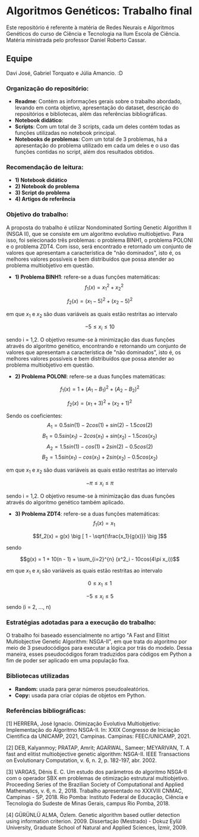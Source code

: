 # Algoritmos Genéticos: Trabalho final
Este repositório é referente à matéria de Redes Neurais e Algoritmos Genéticos do curso de Ciência e Tecnologia na Ilum Escola de Ciência. Matéria ministrada pelo professor Daniel Roberto Cassar.

## Equipe 
Davi José, Gabriel Torquato e Júlia Amancio. :D

### Organização do repositório:
* __Readme__: Contém as informações gerais sobre o trabalho abordado, levando em conta objetivo, apresentação do dataset, descrição do repositórios e bibliotecas, além das referências bibliográficas.
* __Notebook didático__: 
* __Scripts__: Com um total de 3 scripts, cada um deles contém todas as funções utilizadas no notebook principal.
* __Notebooks de problemas__: Com um total de 3 problemas, há a apresentação do problema utilizado em cada um deles e o uso das funções contidas no script, além dos resultados obtidos.

### Recomendação de leitura:
* __1) Notebook didático__
* __2) Notebook do problema__
* __3) Script do problema__
* __4) Artigos de referência__

### Objetivo do trabalho: 
A proposta do trabalho é utilizar Nondominated Sorting Genetic Algorithm II (NSGA II), que se consiste em um algoritmo evolutivo multiobjetivo. Para isso, foi selecionado três problemas: o problema BINH1, o problema POLONI e o problema ZDT4. Com isso, será encontrado e retornado um conjunto de valores que apresentam a característica de "não dominados", isto é, os melhores valores possíveis e bem distribuídos que possa atender ao problema multiobjetivo em questão.

* __1) Problema BINH1__: refere-se a duas funções matemáticas:
$$f_1(x) = x_1^2 + x_2^2$$ 

$$f_2(x) = (x_1 - 5)^2 + (x_2 - 5)^2$$

em que $x_1$ e $x_2$ são duas variáveis as quais estão restritas ao intervalo

$$ -5 \leq x_i \leq 10$$ 

sendo i = 1,2. O objetivo resume-se à minimização das duas funções através do algoritmo genético, encontrando e retornando um conjunto de valores que apresentam a característica de "não dominados", isto é, os melhores valores possíveis e bem distribuídos que possa atender ao problema multiobjetivo em questão.

* __2) Problema POLONI__: refere-se a duas funções matemáticas:

$$f_1(x) = 1 + (A_1 - B_1)^2 + (A_2 - B_2)^2$$

$$f_2(x) = (x_1 + 3)^2 + (x_2 + 1)^2$$

Sendo os coeficientes:
$$A_1 = 0.5 sin(1) - 2 cos(1) + sin(2) - 1.5 cos(2)$$
$$B_1 = 0.5 sin(x_1) - 2 cos(x_1) + sin(x_2) - 1.5 cos(x_2)$$
$$A_2 = 1.5 sin(1) - cos(1) + 2 sin(2) - 0.5 cos(2)$$
$$B_2 = 1.5 sin(x_1) - cos(x_1) + 2 sin(x_2) - 0.5 cos(x_2)$$

em que $x_1$ e $x_2$ são duas variáveis as quais estão restritas ao intervalo

 $$ -\pi \leq x_i \leq \pi$$

sendo i = 1,2. O objetivo resume-se à minimização das duas funções através do algoritmo genético também aplicado. 

* __3) Problema ZDT4__: refere-se a duas funções matemáticas:
$$f_1(x) = x_1$$

$$f_2(x) = g(x) \big [ 1 - \sqrt{\frac{x_1}{g(x)}} \big ]$$

sendo 

$$g(x) = 1 + 10(n - 1) + \sum_{i=2}^{n} (x^2_i - 10cos(4\pi x_i))$$

em que $x_1$ e $x_i$ são variáveis as quais estão restritas ao intervalo


$$0 \leq x_1 \leq 1$$

$$-5 \leq x_i \leq 5$$ sendo (i = 2, ..., n)


### Estratégias adotadas para a execução do trabalho:
O trabalho foi baseado essencialmente no artigo "A Fast and Elitist Multiobjective Genetic Algorithm: NSGA-II", em que trata do algoritmo por meio de 3 pseudocódigos para executar a lógica por trás do modelo. Dessa maneira, esses pseudocódigos foram traduzidos para códigos em Python a fim de poder ser aplicado em uma população fixa. 

### Bibliotecas utilizadas 
* __Random:__ usada para gerar números pseudoaleatórios.
* __Copy:__ usada para criar cópias de objetos em Python. 

### Referências bibliográficas:
[1] HERRERA, José Ignacio. Otimização Evolutiva Multiobjetivo: Implementação do Algoritmo NSGA-II. In: XXIX Congresso de Iniciação Científica da UNICAMP, 2021, Campinas. Campinas: FEEC/UNICAMP, 2021.

[2] DEB, Kalyanmoy; PRATAP, Amrit; AGARWAL, Sameer; MEYARIVAN, T. A fast and elitist multiobjective genetic algorithm: NSGA-II. IEEE Transactions on Evolutionary Computation, v. 6, n. 2, p. 182-197, abr. 2002.

[3] VARGAS, Dênis E. C. Um estudo dos parâmetros do algoritmo NSGA-II com o operador SBX em problemas de otimização estrutural multiobjetivo. Proceeding Series of the Brazilian Society of Computational and Applied Mathematics, v. 6, n. 2, 2018. Trabalho apresentado no XXXVIII CNMAC, Campinas - SP, 2018. Rio Pomba: Instituto Federal de Educação, Ciência e Tecnologia do Sudeste de Minas Gerais, campus Rio Pomba, 2018.

[4] GÜRÜNLÜ ALMA, Özlem. Genetic algorithm based outlier detection using information criterion. 2009. Dissertação (Mestrado) - Dokuz Eylül University, Graduate School of Natural and Applied Sciences, İzmir, 2009.







